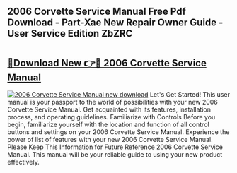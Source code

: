 ## 2006 Corvette Service Manual Free Pdf Download - Part-Xae New Repair Owner Guide - User Service Edition ZbZRC

# <h2><a href="http://bc45535.oget.top/?id=2006+Corvette+Service+Manual">🔗Download New 👉🔴 2006 Corvette Service Manual</a></h2>

[![2006 Corvette Service Manual new download](https://i.imgur.com/5g1atiW.png)](http://bc45535.oget.top/?id=2006+Corvette+Service+Manual)
Let's Get Started! This user manual is your passport to the world of possibilities with your new 2006 Corvette Service Manual. Get acquainted with its features, installation process, and operating guidelines. Familiarize with Controls Before you begin, familiarize yourself with the location and function of all control buttons and settings on your 2006 Corvette Service Manual. Experience the power of list of features with your new 2006 Corvette Service Manual. Please Keep This Information for Future Reference 2006 Corvette Service Manual. This manual will be your reliable guide to using your new product effectively.
